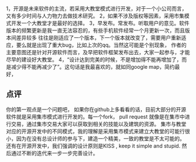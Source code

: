    1，开源是未来软件的主流，若采用大教堂模式进行开发，对于一个小公司而言，又有多少时间与人力物力去做技术研究。
   2，如果不涉及版权等因素，采用市集模式开发一个大教堂才是最好的选择。
   3，早发布。常发布。听取用户的意见。软件版本的频繁更新是我一直无法容忍的，有些手机软件经常一个月更新一次，而且版本间差异较多
   往往是刚适应了一个版本，下一个版本就改变了，需要用户重新适应，要么就是出现了重大bug，比如上次的qq。当然这可能是个别现象，
   作者的主要意图还是针对开源软件而言，及早把软件框架发布出去，大家一起参与，才能尽早的建设好大教堂。
   4，“设计达到完美的时候，不是增加得不能再增加了，而是减少得不能再减少了”。这句话是我最喜欢的，就如同google map，简约最好，
   
## 点评 ##
你的第一观点是一个问题吧， 如果你在github上多看看的话，目前大部分的开源软件就是采用集市模式进行开发的。每一个fork， pull request 就像是在集市中进行交易，通过集市交易大家可以获取到相关的技能以及建筑的资源。
集市与教堂对应的开源开发中的不同模式，我的理解是采用集市模式来建立大教堂的可能行很小，因为在没有总设计师的参与下，建造一个精美，一致的教堂是不太可能的。
还有在开源开发中，我们强调的设计原则是KISS , keep it simple and stupid. 然后通过不断的迭代来一步一步完善设计。    
